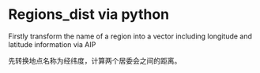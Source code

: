 # Regions_dist via python
Firstly transform the name of a region into a vector including longitude and latitude information via AIP

先转换地点名称为经纬度，计算两个居委会之间的距离。
